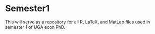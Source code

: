 # Semester1

This will serve as a repository for all R, LaTeX, and MatLab files used in semester 1 of UGA econ PhD.

